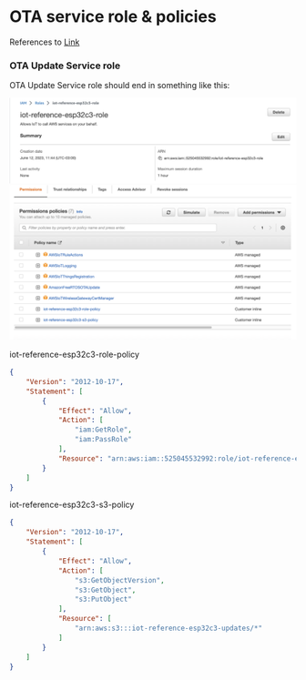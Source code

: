 # OTA service role & policies
References to [Link](../GettingStartedGuide.md#51-setup-pre-requisites-for-ota-cloud-resources)

### OTA Update Service role

OTA Update Service role should end in something like this:

![OTA Update Service role 1](iot-reference-esp32c3-role-1.png)
![OTA Update Service role 2](iot-reference-esp32c3-role-2.png)

iot-reference-esp32c3-role-policy
```json
{
    "Version": "2012-10-17",
    "Statement": [
        {
            "Effect": "Allow",
            "Action": [
                "iam:GetRole",
                "iam:PassRole"
            ],
            "Resource": "arn:aws:iam::525045532992:role/iot-reference-esp32c3-role"
        }
    ]
}
```

iot-reference-esp32c3-s3-policy
```json
{
    "Version": "2012-10-17",
    "Statement": [
        {
            "Effect": "Allow",
            "Action": [
                "s3:GetObjectVersion",
                "s3:GetObject",
                "s3:PutObject"
            ],
            "Resource": [
                "arn:aws:s3:::iot-reference-esp32c3-updates/*"
            ]
        }
    ]
}
```